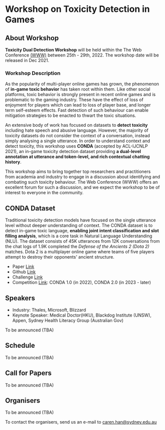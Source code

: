 # Workshop on Toxicity Detection in Games

## About Workshop

**Toxicity Dual Detection Workshop** will be held within the The Web Conference [(WWW)](https://www2022.thewebconf.org/) between 25th - 29th, 2022. The workshop date will be released in Dec 2021.

### Workshop Description

As the popularity of multi-player online games has grown, the phenomenon of **in-game toxic behavior** has taken root within them. Like other social platforms, toxic behavior is strongly present in recent online games and is problematic to the gaming industry. These have the effect of loss of enjoyment for players which can lead to loss of player base, and longer term self-esteem effects. Fast detection of such behaviour can enable mitigation strategies to be enacted to thwart the toxic situations.
 
An extensive body of work has focused on datasets to **detect toxicity** including hate speech and abusive language. However, the majority of toxicity datasets do not consider the context of a conversation, instead simply analysing a single utterance. In order to understand context and detect toxicity, this workshop uses **CONDA** (accepted by ACL-IJCNLP 2021), an in-game toxicity detection dataset providing **a dual-level annotation at utterance and token-level, and rich contextual chatting history**.

This workshop aims to bring together top researchers and practitioners from academia and industry to engage in a discussion about identifying and combating such toxicity behaviour. The Web Conference (WWW) offers an excellent forum for such a discussion, and we expect the workshop to be of interest to everyone in the community. 


## CONDA Dataset 

Traditional toxicity detection models have focused on the single utterance level without deeper understanding of context. The CONDA dataset is to detect in-game toxic language, **enabling joint intent classification and slot filling analysis**, which is a core task in Natural Language Understanding (NLU). The dataset consists of 45K utterances from 12K conversations from the chat logs of 1.9K completed the _Defense of the Ancients 2 (Dota 2)_ matches. Dota 2 is a multiplayer online game where teams of five players attempt to destroy their opponents' ancient structure.
- Paper [Link](https://arxiv.org/abs/2106.06213)
- Github [Link](https://github.com/usydnlp/CONDA)
- Challenge [Link](https://usydnlp2.github.io/conda/challenge)
- Competition [Link](https://competitions.codalab.org/): CONDA 1.0 (in 2022), CONDA 2.0 (in 2023 - later)


## Speakers
- Industry: Thales, Microsoft, Blizzard
- Keynote Speaker: Medical Doctor(HKU), Blackdog Institute (UNSW), Appen, Sydney Health Literacy Group (Australian Gov)

To be announced (TBA)


## Schedule
To be announced (TBA)


## Call for Papers
To be announced (TBA)


## Organisers
To be announced (TBA)

To contact the organisers, send us an e-mail to [caren.han@sydney.edu.au](mailto:caren.han@sydney.edu.au)


